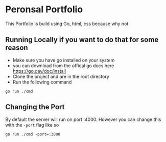 # Peronsal Portfolio
This Portfolio is build using Go, html, css because why not

## Running Locally if you want to do that for some reason
- Make sure you have go installed on your system
- you can download from the offical go docs here https://go.dev/doc/install
- Clone the project and are in the root directory
- Run the following command
```
go run ./cmd
```
## Changing the Port
By default the server will run on port :4000. However you can change this with the `-port` flag like so
```
go run ./cmd -port=:3000
```
